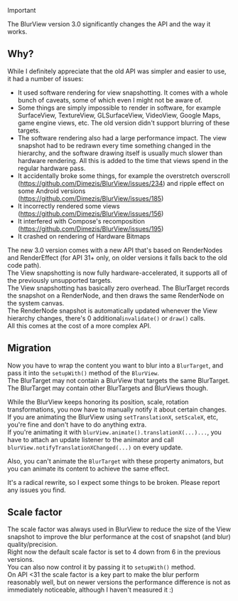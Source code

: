 > [!IMPORTANT]
> The BlurView version 3.0 significantly changes the API and the way it works.

## Why?

While I definitely appreciate that the old API was simpler and easier to use, it had a number of
issues:

- It used software rendering for view snapshotting. It comes with a whole bunch of caveats, some of
  which even I might not be aware of.
- Some things are simply impossible to render in software, for example SurfaceView, TextureView,
  GLSurfaceView, VideoView, Google Maps, game engine views, etc.
  The old version didn't support blurring of these targets.
- The software rendering also had a large performance impact. The view snapshot had to be redrawn
  every time something changed in the hierarchy,
  and the software drawing itself is usually much slower than hardware rendering. All this is added
  to the time that views spend in the regular hardware pass.
- It accidentally broke some things, for example the overstretch
  overscroll (https://github.com/Dimezis/BlurView/issues/234) and ripple effect on some Android
  versions (https://github.com/Dimezis/BlurView/issues/185)
- It incorrectly rendered some views (https://github.com/Dimezis/BlurView/issues/156)
- It interfered with Compose's recomposition (https://github.com/Dimezis/BlurView/issues/195)
- It crashed on rendering of Hardware Bitmaps

The new 3.0 version comes with a new API that's based on RenderNodes and RenderEffect (for API 31+
only, on older versions it falls back to the old code path).<br/>
The View snapshotting is now fully hardware-accelerated, it supports all of the previously
unsupported targets.<br/>
The View snapshotting has basically zero overhead. The BlurTarget records the snapshot on a
RenderNode, and then draws the same RenderNode on the system canvas.<br/>
The RenderNode snapshot is automatically updated whenever the View hierarchy changes, there's 0
additional`invalidate()` or `draw()` calls.<br/>
All this comes at the cost of a more complex API.

## Migration

Now you have to wrap the content you want to blur
into a `BlurTarget`, and pass it into the `setupWith()` method of the `BlurView`.<br/>
The BlurTarget may not contain a BlurView that targets the same BlurTarget.<br/>
The BlurTarget may contain other BlurTargets and BlurViews though.<br/>

While the BlurView keeps honoring its position, scale, rotation transformations, you now have to
manually notify it about certain changes.<br/>
If you are animating the BlurView using `setTranslationX`, `setScaleX`, etc, you're fine and don't
have to do anything extra.<br/>
If you're animating it with `blurView.animate().translationX(...)...`, you have to attach an update
listener to the animator and call `blurView.notifyTranslationXChanged(...)` on every update.<br/>

Also, you can't animate the `BlurTarget` with these property animators, but you can animate its
content to achieve the same effect.<br/>

It's a radical rewrite, so I expect some things to be broken. Please report any issues you
find.<br/>

## Scale factor

The scale factor was always used in BlurView to reduce the size of the View snapshot to improve the
blur performance at the cost of snapshot (and blur) quality/precision.<br/>
Right now the default scale factor is set to 4 down from 6 in the previous versions.<br/>
You can also now control it by passing it to `setupWith()` method.<br/>
On API <31 the scale factor is a key part to make the blur perform reasonably well, but on newer
versions the performance difference is not as immediately noticeable, although I haven't measured
it :) 